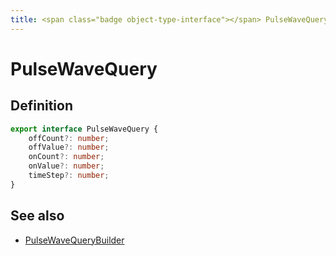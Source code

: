 ```yaml
---
title: <span class="badge object-type-interface"></span> PulseWaveQuery
---
```

# <span class="badge object-type-interface"></span> PulseWaveQuery

## Definition

```typescript
export interface PulseWaveQuery {
	offCount?: number;
	offValue?: number;
	onCount?: number;
	onValue?: number;
	timeStep?: number;
}

```
## See also

 * <span class="badge builder"></span> [PulseWaveQueryBuilder](./builder-PulseWaveQueryBuilder.md)
